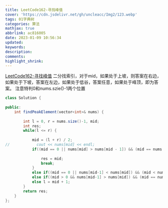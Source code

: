 ```yaml
---
title: LeetCode162-寻找峰值
cover: 'https://cdn.jsdelivr.net/gh/uncleacc/Img2/123.webp'
tags: 01字典树
categories: 算法
mathjax: true
abbrlink: ac816005
date: 2023-01-09 10:56:34
updated:
keywords:
description:
comments:
highlight_shrink:
---
```



 [LeetCode162-寻找峰值](https://leetcode.cn/problems/find-peak-element/) 二分找索引，对于mid，如果处于上坡，则答案在右边，如果处于下坡，答案在左边，如果处于低谷，答案任意，如果处于峰顶，即为答案。 注意特判0和nums.szie()-1两个位置

```java
class Solution {
   
public:
    int findPeakElement(vector<int>& nums) {
   
        int l = 0, r = nums.size()-1, mid;
        int res;
        while(l <= r) {
   
            mid = (l + r) / 2;
//            cout << nums[mid] << endl;
            if((mid == 0 || nums[mid] > nums[mid - 1]) && (mid == nums.size() - 1 || nums[mid] > nums[mid + 1])) {
   
                res = mid;
                break;
            }
            else if((mid == 0 || nums[mid-1] < nums[mid]) && (mid < nums.size() - 1 && nums[mid] < nums[mid+1])) l = mid + 1;
            else if((mid > 0 && nums[mid-1] > nums[mid]) && (mid == nums.size() - 1 || nums[mid] > nums[mid+1])) r = mid - 1;
            else l = mid + 1;
        }
        return res;
    }
};
```


